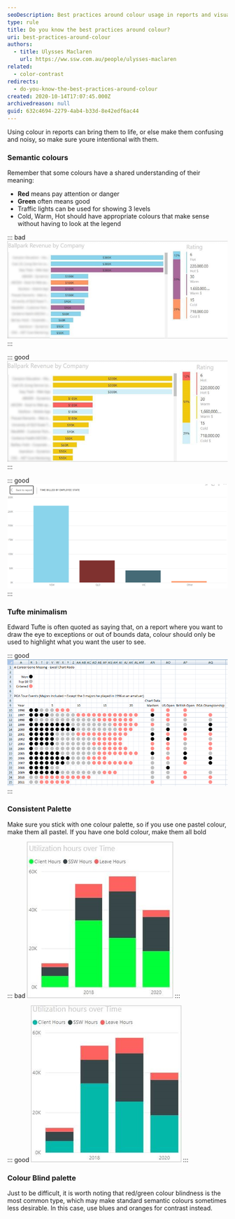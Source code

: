 ```yaml
---
seoDescription: Best practices around colour usage in reports and visualizations, ensuring clarity and effectiveness through semantic colours, minimalism, consistent palette, and consideration for colour blindness.
type: rule
title: Do you know the best practices around colour?
uri: best-practices-around-colour
authors:
  - title: Ulysses Maclaren
    url: https://ww.ssw.com.au/people/ulysses-maclaren
related:
  - color-contrast
redirects:
  - do-you-know-the-best-practices-around-colour
created: 2020-10-14T17:07:45.000Z
archivedreason: null
guid: 632c4694-2279-4ab4-b33d-8e42edf6ac44
---
```


Using colour in reports can bring them to life, or else make them confusing and noisy, so make sure youre intentional with them.

<!--endintro-->

### Semantic colours

Remember that some colours have a shared understanding of their meaning:

* **Red** means pay attention or danger
* **Green** often means good
* Traffic lights can be used for showing 3 levels
* Cold, Warm, Hot should have appropriate colours that make sense without having to look at the legend

::: bad
![Figure: Bad example – Non-semantic colours cause confusion](colours-powerbi-bad.jpg)
:::

::: good
![Figure: Good example – Obvious colours used for Cold, Warm, and Hot](colours-powerbi-good.jpg)
:::

::: good
![Figure: Good example – Using the correct state colours (e.g. In Australia: NSW = light blue, QLD = maroon, VIC = dark blue, etc)](state-colors.png)
:::

### Tufte minimalism

Edward Tufte is often quoted as saying that, on a report where you want to draw the eye to exceptions or out of bounds data, colour should only be used to highlight what you want the user to see.

::: good
![Figure: Good example – The black stands out as everything else looks translucent](tufte-good.png)
:::

### Consistent Palette

Make sure you stick with one colour palette, so if you use one pastel colour, make them all pastel. If you have one bold colour, make them all bold

::: bad
![Figure: Bad example – Inconsistent palette feel like the colours clash](pallete-bad.jpg)
:::

::: good
![Figure: Good example – Consistent colour palette](pallete-good.jpg)
:::

### Colour Blind palette

Just to be difficult, it is worth noting that red/green colour blindness is the most common type, which may make standard semantic colours sometimes less desirable. In this case, use blues and oranges for contrast instead.
